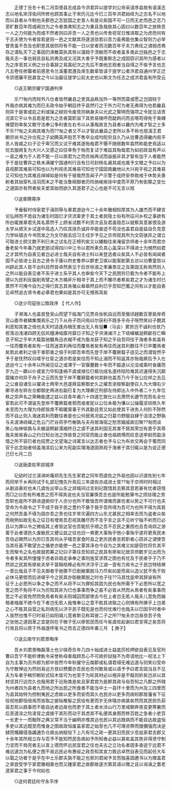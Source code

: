 <!-- { "loadSidebar": true } -->
　　正德丁丑冬十有二月崇德县志成县今洪君异以提学刘公命采请序县故有语溪志志以地名宋淳佑间所修也顾其事止于宋历元迄今巳三百年洪君始续为之志名不以地而以县者从今制也夫郡邑之志犹国之史昔人有是论矣国不可一日而无史而邑之志乃至旷数百年而或阙岂为之令者类弗知志之为重且急哉故其心固曰以数百年之放轶吾一人之力何能为而或不然者则曰非吾一人之责也以传舍视官日惟进取之为虑而何有于志夫使为令者皆若是则一邑之文献其将遂泯欤若曰吾力虽弗能也集众智则力必举督责虽不吾及也职思其居则将有不能一日以安者而况数百年乎夫力弗任之谓弱虑弗存之谓私天下之事因仍涣散莫执其咎以寖趋于溃敝而不收者盖多类此岂独邑之于志哉夫志一事也弱且自私则弗及成又况其大者乎予既重斯志之成因窃识其所为感者以为之序至其义例之分合事辞之易寘纪次之先后不类他志观者当自得之不俟予言也志凡五卷任修纂者前感恩令兰溪董君遵及庠生数辈皆请于提学公者洪君自通州学正迁令崇德廉平民甚宜之今以治最征提学公前太史也以斯文为任志之成洪君盖有所受云 

　　○送王朝宗擢宁国通判序 

　　乐??匆内而轻外凡仕者皆然畿县之吏其品秩加外一等然而莫或愿之岂固轻于外哉亦病其难为而巳夫政令始乎朝廷终乎县然行之于外力可为者无弗得为也若畿县则异于是害或庇之利或操之絿则令废竞则祸身夫以光武之贒明而强项之令犹见诘责况其它乎以令且若是若为之丞者莫职滋下其势易陵呼而跿跔问而吉嗒苟得免于束縳捶楚则幸矣又敢守法奉公争利害左右令以从事哉故言为县者以畿内为难才智之士多不乐??匆之夫病其难为而??匆之者又不以才智此畿县之吏所以多不称也慈溪王君朝宗尚书之孙佥宪之子幼腾英声抱艺不售卒业成均阨穷且久乃从铨曹选得畿内宛平丞人皆戚之曰子沦于卑冗而又试于难其遂殆哉君不慑不随居数年翕然称能吏焉适以忧去服阕复为大兴人又感之曰往幸免于殆而复试于难兹其殆哉君为如初政滋有声以一县之难为于人若不能一日以居君为之而优裕再试而益振非其才智有加于人者能然乎于是铨曹异之秩未满擢宁国通判行且有日司封杨名甫其戚也属予文赠之予曰以为县视郡其难易可知也以为判视丞其难易可知也宁国固南畿地以大兴宛乎视之其难易又可知也为其难且焯焯如是何有于彼哉然吾闻子产示警于成终安恭致戒于休势夫善射者其始穿札没羽而末之不能当鲁缟御者历险驰峻疾徐中度而平原乃有衘橜之变仕之道固亦有然者矣夫爱其始而欲久其道君子之心也是不可无言以规 

　　○送章腾霄序 

　　予垂髫时侍家君于滇则辱与章君游迨今二十余年雅相知厚其为人雄杰而不肆言论弘辨而不诡自为诸生时固巳才厌流辈吏于其土者民隐土俗有所征问乡校之事欲有所白辄推章君先其名蒸然于上顾省试数不利贡次且及君虽隐忍以就察其意甚恨及游太学从顺天乡试遂中高选人乃叹其挟负诚异卒能奋迹不苟没也盖君自是益自负克意力学纵猎古今书而发之为文尽脱去旧习壬戍岁予见之京师观其所为文窃骇异之谓立可取进士顾又数不利巳未之试名在正榜列矣又以嫌黜往来淹留京师者十余年而君亦垂老矣今年春乃就吏部试得四川中江令以君所素负其心盖深以不得进士为憾然如君之才其所为自表见者岂必进士哉夫自有进士科以来登选者众矣其人不必皆有闻闻者固不必皆进士且古之贤令子康以府史鲁恭以郡吏卫飒以能案剧第五访以功曹童恢以州辟此其人皆不出科目然皆卓然表见于后世徐淑之孝廉景庄之及第固无称焉然则人之所以能自表见者不系乎进士系乎其人也审矣今天下之民困穷巳极为令者不能布上德以为民利反朘削焉譬之木方槁斧斤相寻于其上而不雕尽者希矣君之才为诸生时已蒸然不可掩今自为之得行其志其肯循众皋皋然自利巳乎吾知巴蜀之间有以才能自表见卓然追古贤令者必章君也果如是其亦可无憾焉耳矣 

　　○送少司寇张公致政序 【 代人作】 

　　子濒海人也盖尝登吴山而望下临海门见贾舟张帆自远而至俄顷趠数百里抵岸奇货山委市者鳞集慨焉乐之乃下从舟子而问焉曰尔获利不既多乎舟子呀然笑曰子覩其利恶知其害之倍也夫天时适逢舟楫旡害出无入有驵■〈马会〉累赀岂不诚利也欤乃若荡泊浅渚四顾无侣风橦涛啮靡月靡日子知之乎洪涛澜汗上下峣嵲蝤涎鳄齴存亡瞬息子知之乎牟大载盈驰颿角迅衣袽不戒为鱼龙获子知之乎自吾同往于海者多矣盖有一往而覆焉者矣有一往而迷其利再往而覆焉者矣有再往而迷其利数往不巳卒覆焉者矣若此者利之倍于害耶害之倍于利耶吾幸而先登于岸不覆厥载子适见之而谓皆然乎予于是怃然叹曰嗟乎仕宦之道亦若是矣往而不知止溺而不知返其亦殆哉厥后予入仕途迨今三十余年以所闻见征之或滞于一官偃蹇数十年而不振遂以沦没或乘时奋庸而岁九迁一蹶以仆或宣力毕知逢祸不虞或禄位巳极功成名遂终陷险难其迟速得失沉颠糜摧亦何异于舟子之云而先登于岸不覆厥载者何其鲜也盖吾乃今于张公应祥之去见之公奋自诸生以擢进士两宰大邑遂拜监察御史久之擢吾浙按察副使召入为大理右少卿寻进左转左佥都御史再进右副巳复为大理卿迁刑部左侍郎出入中外者二十九年位秩之崇声名之荣畴能逮之兹以目青年甫六十四遂乞致仕以去萧然长遯节完而名全仕宦若此可不谓诞先登岸不覆厥载者邪而或者犹以公位未极为慊以公操履坚综练久年未至而为大理为侍郎皆席不暇暖案事于外其勤且劳又如此使其干进务入何阶不陟然而不自止则入海迷其利而数往者是也公何居焉况兹之归葛巾野服自肆于沮漆之野孰与夫波涛峣嵲之危云门芒谷荷亭竹榭孰与夫舟居海宿之愁苦姻戚故旧聚??匆而谈笑心怡神愉孰与夫蝤涎鳄齴濡袽终日之虞不迷其利固无其害不居其荣岂有患乎其辱哉夫居易香山之约日知台池之饰皆昔之同官而能止者也祖疏傅而叹息送李尉而盈涂情之所不容巳者也招贾之文望海之诗寓言以达志者也予与公为布衣交再会于蜀而同官于此念始者倾盖海滨后公来为宪副实理海道固熟观于海者于其归辄以是为说正德己巳七月二日 

　　○送唐虞佐宰郯城序 

　　玘幼时过兰溪谒听庵郑先生先生家君之同年而虞佐之外祖也因以识虞佐别七年而同举于乡再同试于礼部玘愧先升焉后三年虞佐亦成进士胥??匆于京师时时相过从剧谈甚欢也未几虞佐出宰山东之郯城间过言别玘既惜其去察其意若甚有忧者窃怪而□之曰吾有所难思之而不得其说也夫当官廉慎吾志也是所能勉簿书之烦综理之劳吾职也是所不辞进退俯仰于人亦分也所不敢恤吾所谓难而甚忧者以势之不可行也夫受命为令政令之下不成于我乎民之豊约不悬于我乎吾所得为吾可为也所不得为其若之何然吾虽不得为固亦吾之责也往岁旱灾遍四方山东尤甚民之相率去而为盗者众矣而税例如故旡名之征日有增焉吾忍视其雕尽而不言乎言之且不见听宁独不听而巳必且以为罪以令之微临其上者皆达官也吾能抗乎顺之吾不忍民之重困也且吾询郯之游寓于此者谓邑久废敝民又徤讼兹之往也旧一弗更大事殆乎弛小事殆乎遂将更焉民未吾信必閧然以为厉巳吾其何从乎嘻吾家食时县之吏厉民者怠若职者心窃非之谓使吾当其任虽不敢望古之循吏亦能使一邑之蒙其泽也今自为之其难又如是窃忧将负其平生而惭令之名也故就若筹之玘曰子第往吾知郯之民其有瘳矣玘居京师数岁见出而为令者多矣其所憧憧于虑者非趋走承奉之事则旌奖求荐之图也有忧及于民者乎子乃不然郯之民其有瘳矣夫旱干苗稿桔槔必有所济浮乎江湖一壸有力焉令之于民岂特桔槔一壸比哉且子不见夫御者乎驰骤不巳衘敝橜脱马力尽矣如是而易以造父犹不免于败必休马更辔而后进嗟乎今之民其亦衘敝橜脱之时也子往??马其忱毖申其辞谕有所征于上必思所以争之争之而不从将不以为罪知其固为民也有所需于下必思所以宽之宽之而不免将不以为厉知其非为巳也事事而争之虽不必皆从然而从焉者有矣事事而宽之不必皆免然而免焉者有矣夫阳城囚而部使去今在上者岂无若人哉夫儿宽免而输租者襁属不绝今在下者岂旡若人哉惟奉公之意不胜其进取之心则惧有所拂乎上岂弟之心不胜其自营之私则病旡以济乎民子既旡是也而何忧难行也哉夫以巳因乎时者中人皆然也惟不巳时易已如阳城儿宽者斯见称耳彼二子之所??匆夫亦岂易欤吾子免之张弛之道因革之宜是则在子微子旡以瘳若民而任今矣虞佐起谢曰君言得之矣吾将行焉且将以质于外祖遂呼笔书之而去正德四年春三月 【 庚子】 

　　○送云南守刘君景晦序 

　　吾乡刘君景晦磊落士也少挟奇负年几四十始成进士益底厉检押欲自表见及官刑曹曰吾宁不能析律骫令采誉称母害哉顾吾心不可故折狱独不为奇请他比一视法上下自为主事为员外郎为郎中皆然今年秋擢守云南郡或私谓君得旡难远道与则笑曰受命为守敢惮远为然则易远方欤曰僰爨亦吾民也吾何敢易或以语予予曰君言固当且不见夫为车者乎輢怾轛轸式较木皆可为也至于为轮其材必以檀非是不甐则折矣岂非以其材坚其行远完久也哉用君于远殆类是矣且家君尝为是郡其政与俗吾知之凡郡之所辖为州者四为县者九而地之所出民之所食者不能当中土一县环十里而为州及三四里而为县其始特为控制夷民之虑故以吏多而安而其久也民亦以吏多而病矧郡居藩省下征役视他郡恒倍焉而皆取之披毡椎髻之民役有更而岁无休嘻亦病甚矣然而其民担负茹荍忍死以趋事而不能自达者远故也而吏于其土者水涉山行万里戒朝奔夜变更寒暑而后至道涂之险凌冐之虞接于其形而动于其虑其不私便其身图而修百姓之急者小吏百一长吏十一而黜陟之典又常不当于幽明亦惟其远也民以其远既病而不能自达故盗恒多吏以其远既至而惟身之图故政恒废盖家君之始至也几不可理咨弊而锼攌强而决逆鏬而慨藉侵渔蠲逋负仓庾出纳赋役下上凡有司之政一更其旧而民少息兹家君去郡又十余年其所规立存与否予不能知然民告病如予所知者必益以甚矣盖其势非得贤守制力坚而干局完者无以宣上德而怀远民宜君之往也夫古之立功名者固多奋迹于远君不难远道岂为私便之图不易远民必有惠绥之政吾知其宣力致远卓然自表见而起任大车以载之功者于是乎在中土乐郡夫孰不能之也邪刘君闻予言而独喜固邀书以为赠盖君之弟尝受学于家君雅相善也而又踵家君之故郡故遂次第其语以赠之且以询滇之耆老道家君之事于今何如也 

　　○送何君廷纶守永平序 

